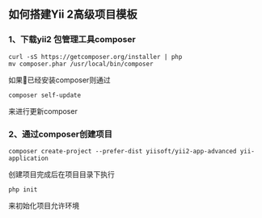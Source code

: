 ## 如何搭建Yii 2高级项目模板

### 1、下载yii2 包管理工具composer
```
curl -sS https://getcomposer.org/installer | php
mv composer.phar /usr/local/bin/composer
```
如果已经安装composer则通过
```
composer self-update
```
来进行更新composer

### 2、通过composer创建项目
```
composer create-project --prefer-dist yiisoft/yii2-app-advanced yii-application
```
创建项目完成后在项目目录下执行
```
php init
```
来初始化项目允许环境